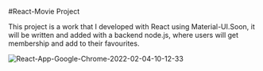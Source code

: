 #React-Movie Project

<p>This project is a work that I developed with React using Material-UI.Soon, it will be written and added with a backend node.js, where users will get membership and add to their favourites.<p>
  
![React-App-Google-Chrome-2022-02-04-10-12-33](https://user-images.githubusercontent.com/34933149/152487335-6d53ef87-94c7-452b-945e-016ab69d282d.gif)
